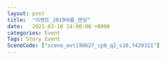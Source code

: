 ```yaml
---
layout: post
title:  "이벤트_2019여름_엔딩"
date:   2021-03-10 14:00:00 +0000
categories: Event
Tags: Story Event
SceneCode: ["scene_evt190627_cp0_q2_s10,7429311"]
---
```

